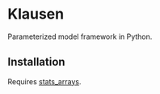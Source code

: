 # Klausen

Parameterized model framework in Python.

## Installation

Requires [stats_arrays](https://stats-arrays.readthedocs.io/en/latest/).
